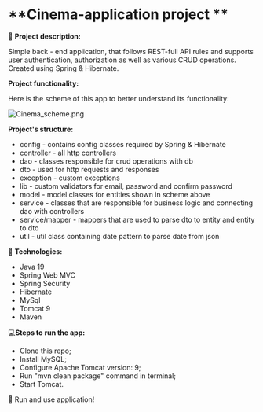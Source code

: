 # **Cinema-application project **

 👀  ****Project description:****

Simple back - end application, that follows REST-full API rules and supports user authentication, authorization as well as various CRUD operations. Created using Spring & Hibernate.


****Project functionality:****

Here is the scheme of this app to better understand its functionality:

![Cinema_scheme.png](..%2F..%2FUsers%2FSirko%2FAppData%2FLocal%2FTemp%2FCinema_scheme.png)

****Project's structure:****

* config - contains config classes required by Spring & Hibernate
* controller - all http controllers
* dao - classes responsible for crud operations with db
* dto - used for http requests and responses
* exception - custom exceptions
* lib - custom validators for email, password and confirm password
* model - model classes for entities shown in scheme above
* service - classes that are responsible for business logic and connecting dao with controllers
* service/mapper - mappers that are used to parse dto to entity and entity to dto
* util - util class containing date pattern to parse date from json 

 📝 ****Technologies:****

* Java 19
* Spring Web MVC
* Spring Security
* Hibernate
* MySql
* Tomcat 9
* Maven

 💻****Steps to run the app:****

* Clone this repo;
* Install MySQL;
* Configure Apache Tomcat version: 9;
* Run "mvn clean package" command in terminal;
* Start Tomcat.

🚀  Run and use application!  


